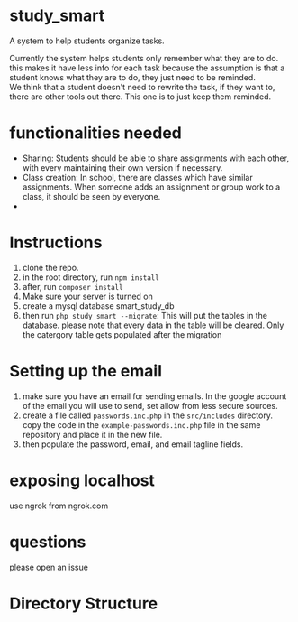 # study_smart
A system to help students organize tasks.

Currently the system helps students only remember what they are to do. this makes it have less info for each task because the assumption is that a student knows what they are to do, they just need to be reminded.  
We think that a student doesn't need to rewrite the task, if they want to, there are other tools out there. This one is to just keep them reminded. 

# functionalities needed
- Sharing: Students should be able to share assignments with each other, with every maintaining their own version if necessary.
- Class creation: In school, there are classes which have similar assignments. When someone adds an assignment or group work to a class, it should be seen by everyone. 
- 

# Instructions
1. clone the repo.
2. in the root directory, run `npm install`
3. after, run `composer install`
4. Make sure your server is turned on
5. create a mysql database smart_study_db
6. then run `php study_smart --migrate`: This will put the tables in the database. please note that every data in the table will be cleared. Only the catergory table gets populated after the migration 

# Setting up the email 
1. make sure you have an email for sending emails. In the google account of the email you will use to send, set allow from less secure sources.
2. create a file called `passwords.inc.php` in the `src/includes` directory. copy the code in the `example-passwords.inc.php` file in the same repository and place it in the new file.
3. then populate the password, email, and email tagline fields.

# exposing localhost
use ngrok from ngrok.com

# questions
please open an issue

# Directory Structure

